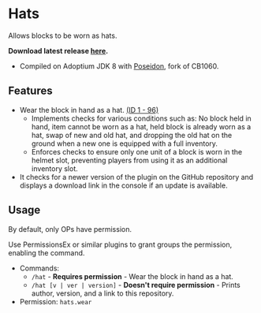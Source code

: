 # Hats
Allows blocks to be worn as hats.

<b>Download latest release [here](https://github.com/AleksandarHaralanov/Hats/releases/latest).</b>
- Compiled on Adoptium JDK 8 with [Poseidon](https://github.com/RhysB/Project-Poseidon), fork of CB1060.

## Features
- Wear the block in hand as a hat. [(ID 1 - 96)](https://imgur.com/RIVgSD7)
  - Implements checks for various conditions such as: No block held in hand, item cannot be worn as a hat, held block is already worn as a hat, swap of new and old hat, and dropping the old hat on the ground when a new one is equipped with a full inventory.
  - Enforces checks to ensure only one unit of a block is worn in the helmet slot, preventing players from using it as an additional inventory slot.
- It checks for a newer version of the plugin on the GitHub repository and displays a download link in the console if an update is available.

## Usage
By default, only OPs have permission.

Use PermissionsEx or similar plugins to grant groups the permission, enabling the command.
- Commands:
  - `/hat` - **Requires permission** - Wear the block in hand as a hat.
  - `/hat [v | ver | version]` - **Doesn't require permission** - Prints author, version, and a link to this repository.
- Permission: `hats.wear`